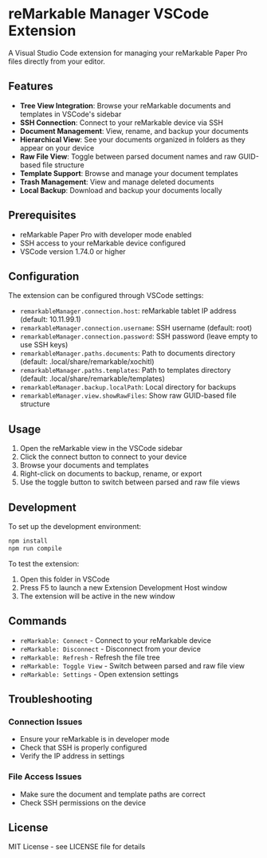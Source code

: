 # reMarkable Manager VSCode Extension

A Visual Studio Code extension for managing your reMarkable Paper Pro files directly from your editor.

## Features

- **Tree View Integration**: Browse your reMarkable documents and templates in VSCode's sidebar
- **SSH Connection**: Connect to your reMarkable device via SSH
- **Document Management**: View, rename, and backup your documents
- **Hierarchical View**: See your documents organized in folders as they appear on your device
- **Raw File View**: Toggle between parsed document names and raw GUID-based file structure
- **Template Support**: Browse and manage your document templates
- **Trash Management**: View and manage deleted documents
- **Local Backup**: Download and backup your documents locally

## Prerequisites

- reMarkable Paper Pro with developer mode enabled
- SSH access to your reMarkable device configured
- VSCode version 1.74.0 or higher

## Configuration

The extension can be configured through VSCode settings:

- `remarkableManager.connection.host`: reMarkable tablet IP address (default: 10.11.99.1)
- `remarkableManager.connection.username`: SSH username (default: root)
- `remarkableManager.connection.password`: SSH password (leave empty to use SSH keys)
- `remarkableManager.paths.documents`: Path to documents directory (default: .local/share/remarkable/xochitl)
- `remarkableManager.paths.templates`: Path to templates directory (default: .local/share/remarkable/templates)
- `remarkableManager.backup.localPath`: Local directory for backups
- `remarkableManager.view.showRawFiles`: Show raw GUID-based file structure

## Usage

1. Open the reMarkable view in the VSCode sidebar
2. Click the connect button to connect to your device
3. Browse your documents and templates
4. Right-click on documents to backup, rename, or export
5. Use the toggle button to switch between parsed and raw file views

## Development

To set up the development environment:

```bash
npm install
npm run compile
```

To test the extension:

1. Open this folder in VSCode
2. Press F5 to launch a new Extension Development Host window
3. The extension will be active in the new window

## Commands

- `reMarkable: Connect` - Connect to your reMarkable device
- `reMarkable: Disconnect` - Disconnect from your device
- `reMarkable: Refresh` - Refresh the file tree
- `reMarkable: Toggle View` - Switch between parsed and raw file view
- `reMarkable: Settings` - Open extension settings

## Troubleshooting

### Connection Issues

- Ensure your reMarkable is in developer mode
- Check that SSH is properly configured
- Verify the IP address in settings

### File Access Issues

- Make sure the document and template paths are correct
- Check SSH permissions on the device

## License

MIT License - see LICENSE file for details
